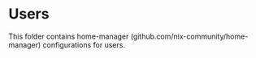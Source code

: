 # Users

This folder contains home-manager (github.com/nix-community/home-manager) configurations for users.

